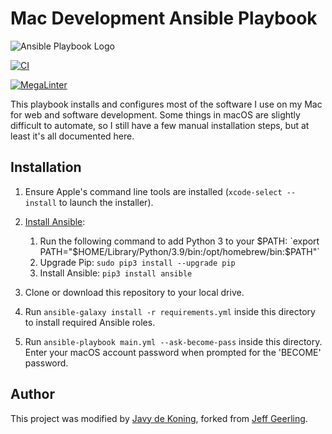 # Mac Development Ansible Playbook

![Ansible Playbook Logo](files/Mac-Dev-Playbook-Logo.png)

[![CI][badge-gh-actions]][link-gh-actions]

[![MegaLinter](https://github.com/javydekoning/mac-dev-playbook/workflows/MegaLinter/badge.svg?branch=main)](https://github.com/javydekoning/mac-dev-playbook/actions?query=workflow%3AMegaLinter+branch%3Amain)

This playbook installs and configures most of the software I use on my Mac for web and software development. Some things in macOS are slightly difficult to automate, so I still have a few manual installation steps, but at least it's all documented here.

## Installation

  1. Ensure Apple's command line tools are installed (`xcode-select --install` to launch the installer).
  2. [Install Ansible](https://docs.ansible.com/ansible/latest/installation_guide/index.html):

     1. Run the following command to add Python 3 to your $PATH: `export PATH="$HOME/Library/Python/3.9/bin:/opt/homebrew/bin:$PATH"`
     2. Upgrade Pip: `sudo pip3 install --upgrade pip`
     3. Install Ansible: `pip3 install ansible`

  3. Clone or download this repository to your local drive.
  4. Run `ansible-galaxy install -r requirements.yml` inside this directory to install required Ansible roles.
  5. Run `ansible-playbook main.yml --ask-become-pass` inside this directory. Enter your macOS account password when prompted for the 'BECOME' password.

## Author

This project was modified by [Javy de Koning](https://www.javydekoning.com/), forked from
[Jeff Geerling](https://www.jeffgeerling.com/).

[badge-gh-actions]: https://github.com/javydekoning/mac-dev-playbook/workflows/CI/badge.svg?event=push
[link-gh-actions]: https://github.com/javydekoning/mac-dev-playbook/actions?query=workflow%3ACI

